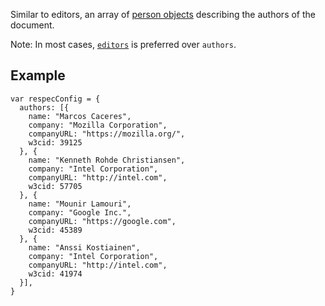 Similar to editors, an array of [person objects](person) describing the authors of the document. 

Note: In most cases, [`editors`](editors) is preferred over `authors`. 

## Example
```JS
var respecConfig = {
  authors: [{
    name: "Marcos Caceres",
    company: "Mozilla Corporation",
    companyURL: "https://mozilla.org/",
    w3cid: 39125
  }, {
    name: "Kenneth Rohde Christiansen",
    company: "Intel Corporation",
    companyURL: "http://intel.com",
    w3cid: 57705
  }, {
    name: "Mounir Lamouri",
    company: "Google Inc.",
    companyURL: "https://google.com",
    w3cid: 45389
  }, {
    name: "Anssi Kostiainen",
    company: "Intel Corporation",
    companyURL: "http://intel.com",
    w3cid: 41974
  }],
}
```


